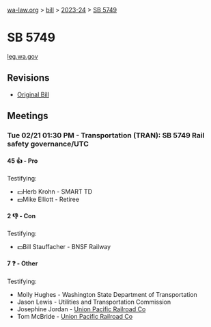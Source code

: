 [wa-law.org](/) > [bill](/bill/) > [2023-24](/bill/2023-24/) > [SB 5749](/bill/2023-24/sb/5749/)

# SB 5749
[leg.wa.gov](https://app.leg.wa.gov/billsummary?BillNumber=5749&Year=2023&Initiative=false)

## Revisions
* [Original Bill](1/)

## Meetings
### Tue 02/21 01:30 PM - Transportation (TRAN): SB 5749 Rail safety governance/UTC
#### 45 👍 - Pro
Testifying:
* 💵Herb Krohn - SMART TD
* 💵Mike Elliott - Retiree

#### 2 👎 - Con
Testifying:
* 💵Bill Stauffacher - BNSF Railway

#### 7 ❓ - Other
Testifying:
* Molly Hughes - Washington State Department of Transportation
* Jason Lewis - Utilities and Transportation Commission
* Josephine Jordan - [Union Pacific Railroad Co](/org/union_pacific_railroad_co/)
* Tom McBride - [Union Pacific Railroad Co](/org/union_pacific_railroad_co/)
